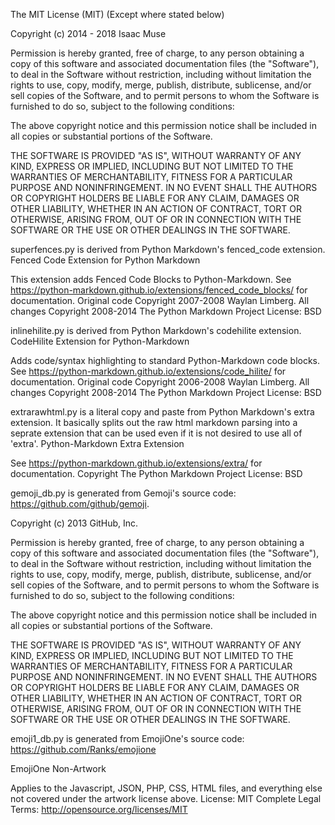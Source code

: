 The MIT License (MIT) (Except where stated below)

Copyright (c) 2014 - 2018 Isaac Muse

Permission is hereby granted, free of charge, to any person obtaining a copy of this software and associated documentation files (the "Software"), to deal in the Software without restriction, including without limitation the rights to use, copy, modify, merge, publish, distribute, sublicense, and/or sell copies of the Software, and to permit persons to whom the Software is furnished to do so, subject to the following conditions:

The above copyright notice and this permission notice shall be included in all copies or substantial portions of the Software.

THE SOFTWARE IS PROVIDED "AS IS", WITHOUT WARRANTY OF ANY KIND, EXPRESS OR IMPLIED, INCLUDING BUT NOT LIMITED TO THE WARRANTIES OF MERCHANTABILITY, FITNESS FOR A PARTICULAR PURPOSE AND NONINFRINGEMENT. IN NO EVENT SHALL THE AUTHORS OR COPYRIGHT HOLDERS BE LIABLE FOR ANY CLAIM, DAMAGES OR OTHER LIABILITY, WHETHER IN AN ACTION OF CONTRACT, TORT OR OTHERWISE, ARISING FROM, OUT OF OR IN CONNECTION WITH THE SOFTWARE OR THE USE OR OTHER DEALINGS IN THE SOFTWARE.

superfences.py is derived from Python Markdown's fenced_code extension.
Fenced Code Extension for Python Markdown

This extension adds Fenced Code Blocks to Python-Markdown. See https://python-markdown.github.io/extensions/fenced_code_blocks/ for documentation. Original code Copyright 2007-2008 Waylan Limberg. All changes Copyright 2008-2014 The Python Markdown Project License: BSD

inlinehilite.py is derived from Python Markdown's codehilite extension.
CodeHilite Extension for Python-Markdown

Adds code/syntax highlighting to standard Python-Markdown code blocks. See https://python-markdown.github.io/extensions/code_hilite/ for documentation. Original code Copyright 2006-2008 Waylan Limberg. All changes Copyright 2008-2014 The Python Markdown Project License: BSD

extrarawhtml.py is a literal copy and paste from Python Markdown's extra extension. It basically splits out the raw html markdown parsing into a seprate extension that can be used even if it is not desired to use all of 'extra'.
Python-Markdown Extra Extension

See https://python-markdown.github.io/extensions/extra/ for documentation. Copyright The Python Markdown Project License: BSD

gemoji_db.py is generated from Gemoji's source code: https://github.com/github/gemoji.

Copyright (c) 2013 GitHub, Inc.

Permission is hereby granted, free of charge, to any person obtaining a copy of this software and associated documentation files (the "Software"), to deal in the Software without restriction, including without limitation the rights to use, copy, modify, merge, publish, distribute, sublicense, and/or sell copies of the Software, and to permit persons to whom the Software is furnished to do so, subject to the following conditions:

The above copyright notice and this permission notice shall be included in all copies or substantial portions of the Software.

THE SOFTWARE IS PROVIDED "AS IS", WITHOUT WARRANTY OF ANY KIND, EXPRESS OR IMPLIED, INCLUDING BUT NOT LIMITED TO THE WARRANTIES OF MERCHANTABILITY, FITNESS FOR A PARTICULAR PURPOSE AND NONINFRINGEMENT. IN NO EVENT SHALL THE AUTHORS OR COPYRIGHT HOLDERS BE LIABLE FOR ANY CLAIM, DAMAGES OR OTHER LIABILITY, WHETHER IN AN ACTION OF CONTRACT, TORT OR OTHERWISE, ARISING FROM, OUT OF OR IN CONNECTION WITH THE SOFTWARE OR THE USE OR OTHER DEALINGS IN THE SOFTWARE.

emoji1_db.py is generated from EmojiOne's source code: https://github.com/Ranks/emojione

EmojiOne Non-Artwork

Applies to the Javascript, JSON, PHP, CSS, HTML files, and everything else not covered under the artwork license above. License: MIT Complete Legal Terms: http://opensource.org/licenses/MIT
